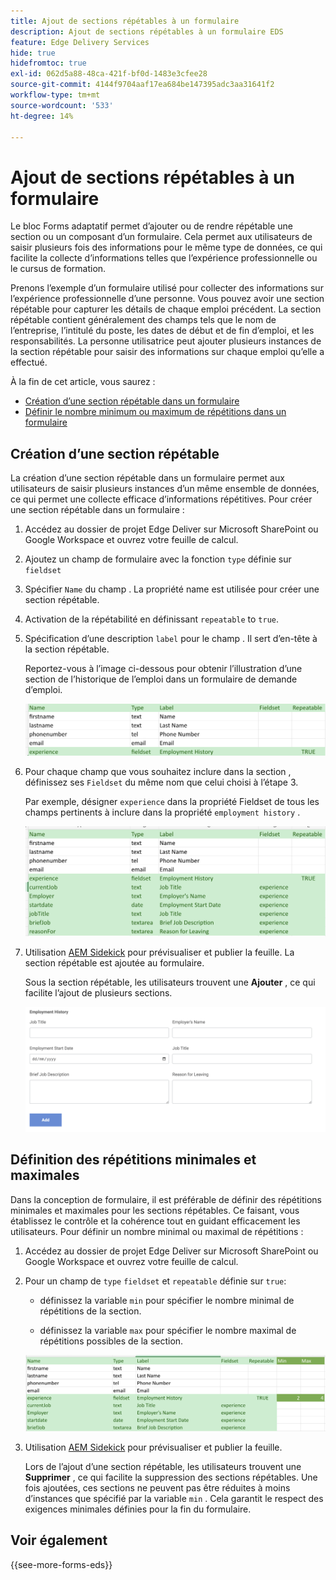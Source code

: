 ```yaml
---
title: Ajout de sections répétables à un formulaire
description: Ajout de sections répétables à un formulaire EDS
feature: Edge Delivery Services
hide: true
hidefromtoc: true
exl-id: 062d5a88-48ca-421f-bf0d-1483e3cfee28
source-git-commit: 4144f9704aaf17ea684be147395adc3aa31641f2
workflow-type: tm+mt
source-wordcount: '533'
ht-degree: 14%

---
```


# Ajout de sections répétables à un formulaire

Le bloc Forms adaptatif permet d’ajouter ou de rendre répétable une section ou un composant d’un formulaire. Cela permet aux utilisateurs de saisir plusieurs fois des informations pour le même type de données, ce qui facilite la collecte d’informations telles que l’expérience professionnelle ou le cursus de formation.

Prenons l’exemple d’un formulaire utilisé pour collecter des informations sur l’expérience professionnelle d’une personne. Vous pouvez avoir une section répétable pour capturer les détails de chaque emploi précédent. La section répétable contient généralement des champs tels que le nom de l’entreprise, l’intitulé du poste, les dates de début et de fin d’emploi, et les responsabilités. La personne utilisatrice peut ajouter plusieurs instances de la section répétable pour saisir des informations sur chaque emploi qu’elle a effectué.



À la fin de cet article, vous saurez :

* [Création d’une section répétable dans un formulaire](#add-repeatable-sections-to-a-form)
* [Définir le nombre minimum ou maximum de répétitions dans un formulaire](#set-minimum-or-maximum-number-of-repetitions-for-a-repeatable-section)

## Création d’une section répétable

La création d’une section répétable dans un formulaire permet aux utilisateurs de saisir plusieurs instances d’un même ensemble de données, ce qui permet une collecte efficace d’informations répétitives. Pour créer une section répétable dans un formulaire :

1. Accédez au dossier de projet Edge Deliver sur Microsoft SharePoint ou Google Workspace et ouvrez votre feuille de calcul.

1. Ajoutez un champ de formulaire avec la fonction `type` définie sur `fieldset`
1. Spécifier `Name` du champ . La propriété name est utilisée pour créer une section répétable.
1. Activation de la répétabilité en définissant `repeatable` to `true`.
1. Spécification d’une description `label` pour le champ . Il sert d’en-tête à la section répétable.

   Reportez-vous à l’image ci-dessous pour obtenir l’illustration d’une section de l’historique de l’emploi dans un formulaire de demande d’emploi.

   ![](/help/edge/assets/repeatable-section-example-job-application-form.png)

1. Pour chaque champ que vous souhaitez inclure dans la section , définissez ses `Fieldset` du même nom que celui choisi à l’étape 3.

   Par exemple, désigner `experience` dans la propriété Fieldset de tous les champs pertinents à inclure dans la propriété `employment history` .

   ![exemple d’un champ de section répétable et ses propriétés](/help/edge/assets/repeatable-section--mention-fieldset-name-example-job-application-form.png)

1. Utilisation [AEM Sidekick](https://www.aem.live/developer/tutorial#preview-and-publish-your-content) pour prévisualiser et publier la feuille. La section répétable est ajoutée au formulaire.

   Sous la section répétable, les utilisateurs trouvent une **Ajouter** , ce qui facilite l’ajout de plusieurs sections.

   ![section répétable, bouton Ajouter pour ajouter plusieurs sections ](/help/edge/assets/repeatable-section-example.png)


## Définition des répétitions minimales et maximales

Dans la conception de formulaire, il est préférable de définir des répétitions minimales et maximales pour les sections répétables. Ce faisant, vous établissez le contrôle et la cohérence tout en guidant efficacement les utilisateurs. Pour définir un nombre minimal ou maximal de répétitions :

1. Accédez au dossier de projet Edge Deliver sur Microsoft SharePoint ou Google Workspace et ouvrez votre feuille de calcul.

1. Pour un champ de `type` `fieldset` et `repeatable` définie sur `true`:

   * définissez la variable `min` pour spécifier le nombre minimal de répétitions de la section.

   * définissez la variable `max` pour spécifier le nombre maximal de répétitions possibles de la section.

   ![Définissez les propriétés min. et max. pour spécifier le nombre de répétitions de la section.](/help/edge/assets/repeatable-section-set-min-max.png)

1. Utilisation [AEM Sidekick](https://www.aem.live/developer/tutorial#preview-and-publish-your-content) pour prévisualiser et publier la feuille.

   Lors de l’ajout d’une section répétable, les utilisateurs trouvent une **Supprimer** , ce qui facilite la suppression des sections répétables. Une fois ajoutées, ces sections ne peuvent pas être réduites à moins d’instances que spécifié par la variable `min` . Cela garantit le respect des exigences minimales définies pour la fin du formulaire.

<!--

For example, consider a form used to collect information from users applying for a loan. . You may have a repeatable section for capturing details of each co-applicant. The repeatable section would typically contain fields such as co-co-applicant

The form allows users to provide personal information, including details of the co-applicants. Users can enter details for co-applicants, with this section being repeatable.

![Repeatable sections in forms](/help/forms/assets/eds-repeatable.png)

## Prerequisites

The [Adaptive Forms Block is enabled](/help/edge/docs/forms/create-forms.md) for your Edge Delivery Services project. 

## Add a repeatable section to a form 

Let's take an example of a loan application form. The form enables users to submit personal information. You can include co-applicant details using repeatable sections, with the option to add a minimum and maximum of three co-applicant sections.

"_You can use a Microsoft Excel file on your SharePoint Site or Google Sheet file on Google Drive to develop a form. Examples in this document are based on a [Microsoft Excel file on your SharePoint Site](https://www.aem.live/docs/setup-customer-SharePoint)._" 


To add repeatable sections in Edge Delivery:

1. [Author a form using Microsoft Excel](#author-form)
2. [Preview and publish the form](#preview-form)

### Author a form using Microsoft Excel {#author-form}

1. Go to your Edge Deliver project folder on Microsoft SharePoint or Google Workspace and open your spreadsheet. For example, open an a spreadsheet named `loan-application.xlsx`.

1. Add a new columns labeled `Repeatable` to the sheet contaning your form fields. By default, the `shared-default` sheet contains the form fields.  

1. Add new columns labeled as `Repeatable`, `Min`, and `Max` in your Microsoft Excel file.
1. Specify the value for the `Repeatable` column as `True` for the fieldset that you want to make repeatable.
1. Specify the values for the `Min` and `Max` columns. The `Min` value represents the minimum number of occurrences for which the panel repeats, while the `Max` value represents the maximum number of occurrences for which the panel repeats.
1. Save your Microsoft Excel file.
     
>[!NOTE]
>
> Here is the [Loan application](/help/forms/assets/loan-application.xlsx) excel sheet for your reference. 

### Preview/Publish the form using your Edge Delivery Service

1. Open or create new document file in a Microsft SharePoint Site to embed the Excel sheet  in it using a `Form Block`. For example, open the `index` file and add a `Form Block`.
2. Open the command prompt, navigate to your AEM Edge Delivery project directory on your local machine, and execute the command as `aem up`.

The form is accessible at `https://localhost:3000`, where clicking the `Add` button adds new repeatable section for entering co-applicant details. You can also delete the the repeatable section by clicking the `Delete` button. 

>[!NOTE]
>
> If you encounter a "Page Not Found" error while accessing your form at localhost, add the directory name of the Microsoft SharePoint Site in front of the URL where your form is located. For example, `http://localhost:3000/<dir-name>/`

-->


## Voir également

{{see-more-forms-eds}}
